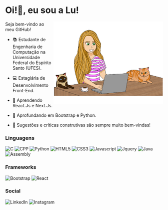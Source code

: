<h1 align="left">
   Oi!👋, eu sou a Lu!
</h1>

<p align="left">
   
<img src="luiza-editado-2.png" min-width="400px" max-width="350px" width="350px" align="right">
   
Seja bem-vindo ao meu GitHub!
 
 - 📚 Estudante de Engenharia de Computação na Universidade Federal do Espírito Santo (UFES).

 - 💻 Estagiária de Desenvolvimento Front-End.

 - 🌱 Aprendendo React.Js e Next.Js.
   
 - 🌳 Aprofundando em Bootstrap e Python.

 - 💬 Sugestões e críticas construtivas são sempre muito bem-vindas!
   
 </p>

<h3 align="left">
   Linguagens
</h3>

 ![C](https://img.shields.io/badge/C-b85614?style=for-the-badge&logo=c&logoColor=white)
 ![CPP](https://img.shields.io/badge/C%2B%2B-b85614?style=for-the-badge&logo=c%2B%2B&logoColor=white)
 ![Python](https://img.shields.io/badge/Python-b85614?style=for-the-badge&logo=python&logoColor=white)
 ![HTML5](https://img.shields.io/badge/HTML5-b85614?style=for-the-badge&logo=html5&logoColor=white)
 ![CSS3](https://img.shields.io/badge/CSS3-b85614?style=for-the-badge&logo=css3&logoColor=white)
 ![Javascript](https://img.shields.io/badge/JavaScript-b85614?style=for-the-badge&logo=javascript&logoColor=white)
 ![Jquery](https://img.shields.io/badge/jQuery-b85614?style=for-the-badge&logo=jquery&logoColor=white)
 ![Java](https://img.shields.io/badge/Java-b85614?style=for-the-badge&logo=java&logoColor=white)
 ![Assembly](https://img.shields.io/badge/Assembly-b85614?style=for-the-badge)
 
<h3 align="left">
   Frameworks 
</h3>

![Bootstrap](https://img.shields.io/badge/Bootstrap-b85614?style=for-the-badge&logo=bootstrap&logoColor=white)
![React](https://img.shields.io/badge/React-b85614?style=for-the-badge&logo=react&logoColor=fff)

<h3 align="left"> 
   Social
</h3>

 ![LinkedIn](https://img.shields.io/badge/LinkedIn-b85614?style=for-the-badge&logo=linkedin&logoColor=white)
 ![Instagram](https://img.shields.io/badge/Instagram-b85614?style=for-the-badge&logo=instagram&logoColor=white)
